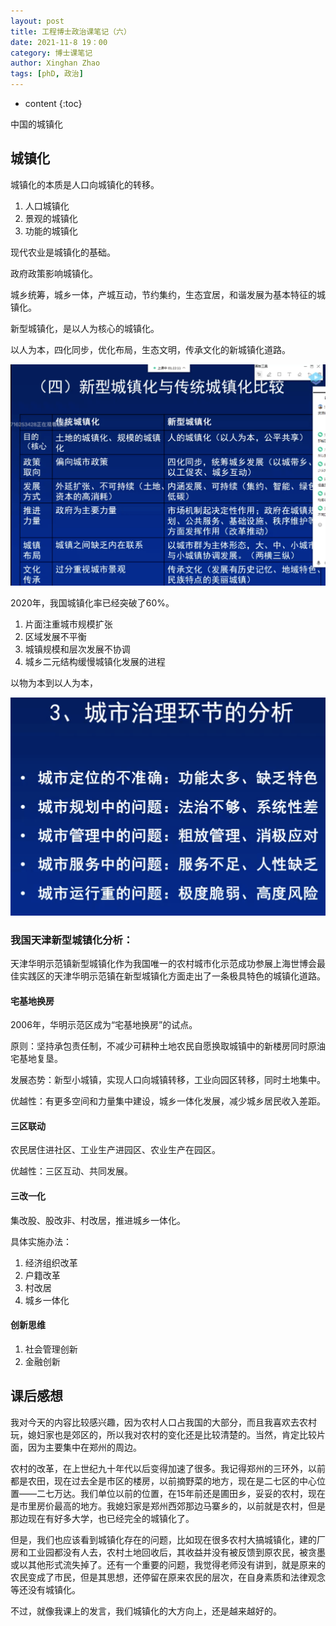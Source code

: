 ```yaml
---
layout: post
title: 工程博士政治课笔记（六）
date: 2021-11-8 19：00
category: 博士课笔记
author: Xinghan Zhao
tags: [phD, 政治]
---
```


* content
{:toc}

中国的城镇化




## 城镇化

城镇化的本质是人口向城镇化的转移。

1. 人口城镇化
2. 景观的城镇化
3. 功能的城镇化

现代农业是城镇化的基础。

政府政策影响城镇化。

城乡统筹，城乡一体，产城互动，节约集约，生态宜居，和谐发展为基本特征的城镇化。

新型城镇化，是以人为核心的城镇化。

以人为本，四化同步，优化布局，生态文明，传承文化的新城镇化道路。

![1](../images/notep/1.png)

2020年，我国城镇化率已经突破了60%。

1. 片面注重城市规模扩张
2. 区域发展不平衡
3. 城镇规模和层次发展不协调
4. 城乡二元结构缓慢城镇化发展的进程

以物为本到以人为本，

![2](../images/notep/2.png)

### 我国天津新型城镇化分析：
天津华明示范镇新型城镇化作为我国唯一的农村城市化示范成功参展上海世博会最佳实践区的天津华明示范镇在新型城镇化方面走出了一条极具特色的城镇化道路。

#### 宅基地换房

2006年，华明示范区成为“宅基地换房”的试点。

原则：坚持承包责任制，不减少可耕种土地农民自愿换取城镇中的新楼房同时原油宅基地复垦。

发展态势：新型小城镇，实现人口向城镇转移，工业向园区转移，同时土地集中。

优越性：有更多空间和力量集中建设，城乡一体化发展，减少城乡居民收入差距。

#### 三区联动

农民居住进社区、工业生产进园区、农业生产在园区。

优越性：三区互动、共同发展。

#### 三改一化

集改股、股改非、村改居，推进城乡一体化。

具体实施办法：

1. 经济组织改革
2. 户籍改革
3. 村改居
4. 城乡一体化

#### 创新思维

1. 社会管理创新
2. 金融创新

## 课后感想

我对今天的内容比较感兴趣，因为农村人口占我国的大部分，而且我喜欢去农村玩，媳妇家也是郊区的，所以我对农村的变化还是比较清楚的。当然，肯定比较片面，因为主要集中在郑州的周边。

农村的改革，在上世纪九十年代以后变得加速了很多。我记得郑州的三环外，以前都是农田，现在过去全是市区的楼房，以前摘野菜的地方，现在是二七区的中心位置——二七万达。我们单位以前的位置，在15年前还是圃田乡，妥妥的农村，现在是市里房价最高的地方。我媳妇家是郑州西郊那边马寨乡的，以前就是农村，但是那边现在有好多大学，也已经完全的城镇化了。

但是，我们也应该看到城镇化存在的问题，比如现在很多农村大搞城镇化，建的厂房和工业园都没有人去，农村土地回收后，其收益并没有被反馈到原农民，被贪墨或以其他形式流失掉了。还有一个重要的问题，我觉得老师没有讲到，就是原来的农民变成了市民，但是其思想，还停留在原来农民的层次，在自身素质和法律观念等还没有城镇化。

不过，就像我课上的发言，我们城镇化的大方向上，还是越来越好的。